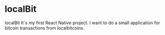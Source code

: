 # localBit
localBit
It`s my first React Native project. I want to do a small application for bitcoin transactions from localbitcoins. 
